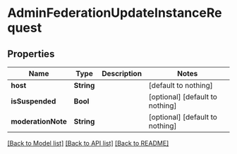# AdminFederationUpdateInstanceRequest


## Properties
Name | Type | Description | Notes
------------ | ------------- | ------------- | -------------
**host** | **String** |  | [default to nothing]
**isSuspended** | **Bool** |  | [optional] [default to nothing]
**moderationNote** | **String** |  | [optional] [default to nothing]


[[Back to Model list]](../README.md#models) [[Back to API list]](../README.md#api-endpoints) [[Back to README]](../README.md)



